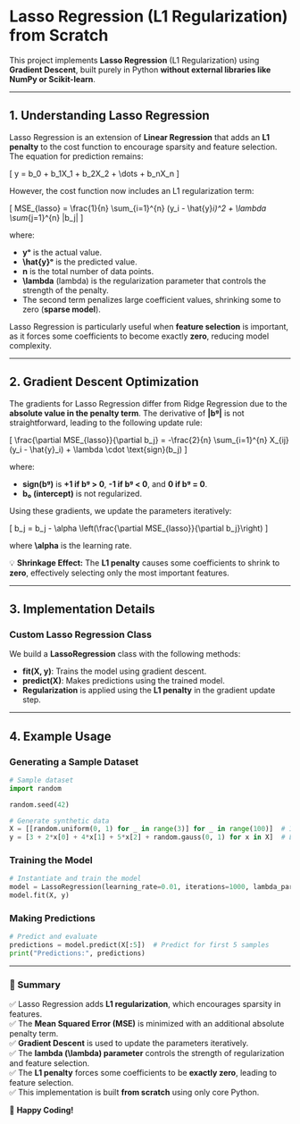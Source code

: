 # **Lasso Regression (L1 Regularization) from Scratch**  

This project implements **Lasso Regression** (L1 Regularization) using **Gradient Descent**, built purely in Python **without external libraries like NumPy or Scikit-learn**.  

---

## **1. Understanding Lasso Regression**  

Lasso Regression is an extension of **Linear Regression** that adds an **L1 penalty** to the cost function to encourage sparsity and feature selection. The equation for prediction remains:  

\[
y = b_0 + b_1X_1 + b_2X_2 + \dots + b_nX_n
\]

However, the cost function now includes an L1 regularization term:

\[
MSE_{lasso} = \frac{1}{n} \sum_{i=1}^{n} (y_i - \hat{y}_i)^2 + \lambda \sum_{j=1}^{n} |b_j|
\]

where:  

- **yᵒ** is the actual value.  
- **\hat{y}ᵒ** is the predicted value.  
- **n** is the total number of data points.  
- **\lambda** (lambda) is the regularization parameter that controls the strength of the penalty.  
- The second term penalizes large coefficient values, shrinking some to zero (**sparse model**).  

Lasso Regression is particularly useful when **feature selection** is important, as it forces some coefficients to become exactly **zero**, reducing model complexity.  

---

## **2. Gradient Descent Optimization**  

The gradients for Lasso Regression differ from Ridge Regression due to the **absolute value in the penalty term**. The derivative of **|bᵍ|** is not straightforward, leading to the following update rule:  

\[
\frac{\partial MSE_{lasso}}{\partial b_j} =
-\frac{2}{n} \sum_{i=1}^{n} X_{ij} (y_i - \hat{y}_i) + \lambda \cdot \text{sign}(b_j)
\]

where:

- **sign(bᵍ)** is **+1 if bᵍ > 0**, **-1 if bᵍ < 0**, and **0 if bᵍ = 0**.
- **b₀ (intercept)** is not regularized.

Using these gradients, we update the parameters iteratively:

\[
b_j = b_j - \alpha \left(\frac{\partial MSE_{lasso}}{\partial b_j}\right)
\]

where **\alpha** is the learning rate.

💡 **Shrinkage Effect:** The **L1 penalty** causes some coefficients to shrink to **zero**, effectively selecting only the most important features.

---

## **3. Implementation Details**  

### **Custom Lasso Regression Class**  

We build a **LassoRegression** class with the following methods:

- **fit(X, y)**: Trains the model using gradient descent.  
- **predict(X)**: Makes predictions using the trained model.  
- **Regularization** is applied using the **L1 penalty** in the gradient update step.  

---

## **4. Example Usage**  

### **Generating a Sample Dataset**  

```python
# Sample dataset
import random

random.seed(42)

# Generate synthetic data
X = [[random.uniform(0, 1) for _ in range(3)] for _ in range(100)]  # 100 samples, 3 features
y = [3 + 2*x[0] + 4*x[1] + 5*x[2] + random.gauss(0, 1) for x in X]  # Linear relation with noise
```

### **Training the Model**  

```python
# Instantiate and train the model
model = LassoRegression(learning_rate=0.01, iterations=1000, lambda_param=0.1)
model.fit(X, y)
```

### **Making Predictions**  

```python
# Predict and evaluate
predictions = model.predict(X[:5])  # Predict for first 5 samples
print("Predictions:", predictions)
```

---

### **📌 Summary**  

✅ Lasso Regression adds **L1 regularization**, which encourages sparsity in features.  
✅ The **Mean Squared Error (MSE)** is minimized with an additional absolute penalty term.  
✅ **Gradient Descent** is used to update the parameters iteratively.  
✅ The **lambda (\lambda) parameter** controls the strength of regularization and feature selection.  
✅ The **L1 penalty** forces some coefficients to be **exactly zero**, leading to feature selection.  
✅ This implementation is built **from scratch** using only core Python.  

🚀 **Happy Coding!**


